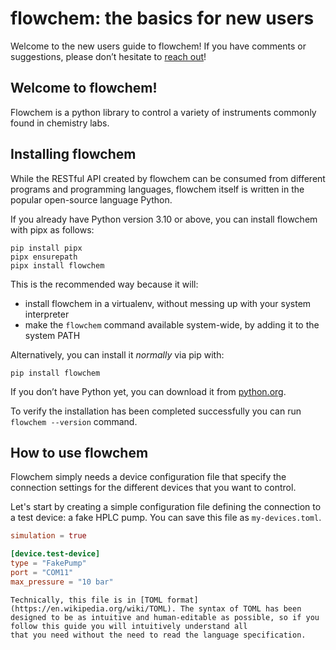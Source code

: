 # flowchem: the basics for new users

Welcome to the new users guide to flowchem!
If you have comments or suggestions, please don’t hesitate to [reach out](./Community.md)!

## Welcome to flowchem!

Flowchem is a python library to control a variety of instruments commonly found in chemistry labs.

## Installing flowchem
While the RESTful API created by flowchem can be consumed from different programs and programming languages, flowchem itself is written in the popular open-source language Python.

If you already have Python version 3.10 or above, you can install flowchem with pipx as follows:
```shell
pip install pipx
pipx ensurepath
pipx install flowchem
```
This is the recommended way because it will:
* install flowchem in a virtualenv, without messing up with your system interpreter
* make the `flowchem` command available system-wide, by adding it to the system PATH

Alternatively, you can install it *normally* via pip with:
```shell
pip install flowchem
```

If you don’t have Python yet, you can download it from [python.org](https://www.python.org/downloads/).

To verify the installation has been completed successfully you can run `flowchem --version` command.

## How to use flowchem
Flowchem simply needs a device configuration file that specify the connection settings for the different devices
that you want to control.

Let's start by creating a simple configuration file defining the connection to a test device: a fake HPLC pump.
You can save this file as `my-devices.toml`.
```toml
simulation = true

[device.test-device]
type = "FakePump"
port = "COM11"
max_pressure = "10 bar"
```

```{note} my-devices.toml
Technically, this file is in [TOML format](https://en.wikipedia.org/wiki/TOML). The syntax of TOML has been designed to be as intuitive and human-editable as possible, so if you follow this guide you will intuitively understand all
that you need without the need to read the language specification.
```
